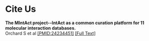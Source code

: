 # Cite Us

 **The MIntAct project--IntAct as a common curation platform for 11 molecular interaction databases.**  
Orchard S et al [\[PMID:24234451\]](http://europepmc.org/abstract/MED/24234451) [\[Full Text\]](http://nar.oxfordjournals.org/content/42/D1/D358)

